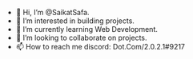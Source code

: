 - 👋 Hi, I’m @SaikatSafa.
- 👀 I’m interested in building projects.
- 🌱 I’m currently learning Web Development.
- 💞️ I’m looking to collaborate on projects.
- 📫 How to reach me discord: Dot.Com/2.0.2.1#9217

<!---
SaikatSafa/SaikatSafa is a ✨ special ✨ repository because its `README.md` (this file) appears on your GitHub profile.
You can click the Preview link to take a look at your changes.
--->
